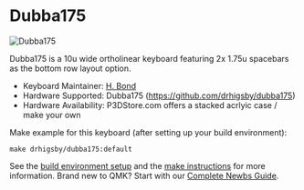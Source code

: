 # Dubba175

![Dubba175](https://i.imgur.com/nzDZuS3h.jpg)

Dubba175 is a 10u wide ortholinear keyboard featuring 2x 1.75u spacebars as the bottom row layout option.   

* Keyboard Maintainer: [H. Bond](https://github.com/drhigsby)
* Hardware Supported: Dubba175 (https://github.com/drhigsby/dubba175)
* Hardware Availability: P3DStore.com offers a stacked acrlyic case / make your own

Make example for this keyboard (after setting up your build environment):

    make drhigsby/dubba175:default

See the [build environment setup](https://docs.qmk.fm/#/getting_started_build_tools) and the [make instructions](https://docs.qmk.fm/#/getting_started_make_guide) for more information. Brand new to QMK? Start with our [Complete Newbs Guide](https://docs.qmk.fm/#/newbs).
